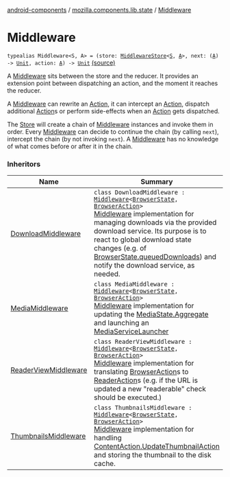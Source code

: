 [android-components](../index.md) / [mozilla.components.lib.state](index.md) / [Middleware](./-middleware.md)

# Middleware

`typealias Middleware<S, A> = (store: `[`MiddlewareStore`](-middleware-store/index.md)`<`[`S`](-middleware.md#S)`, `[`A`](-middleware.md#A)`>, next: (`[`A`](-middleware.md#A)`) -> `[`Unit`](https://kotlinlang.org/api/latest/jvm/stdlib/kotlin/-unit/index.html)`, action: `[`A`](-middleware.md#A)`) -> `[`Unit`](https://kotlinlang.org/api/latest/jvm/stdlib/kotlin/-unit/index.html) [(source)](https://github.com/mozilla-mobile/android-components/blob/master/components/lib/state/src/main/java/mozilla/components/lib/state/Middleware.kt#L18)

A [Middleware](./-middleware.md) sits between the store and the reducer. It provides an extension point between
dispatching an action, and the moment it reaches the reducer.

A [Middleware](./-middleware.md) can rewrite an [Action](-action.md), it can intercept an [Action](-action.md), dispatch additional
[Action](-action.md)s or perform side-effects when an [Action](-action.md) gets dispatched.

The [Store](-store/index.md) will create a chain of [Middleware](./-middleware.md) instances and invoke them in order. Every
[Middleware](./-middleware.md) can decide to continue the chain (by calling `next`), intercept the chain (by not
invoking `next`). A [Middleware](./-middleware.md) has no knowledge of what comes before or after it in the chain.

### Inheritors

| Name | Summary |
|---|---|
| [DownloadMiddleware](../mozilla.components.feature.downloads/-download-middleware/index.md) | `class DownloadMiddleware : `[`Middleware`](./-middleware.md)`<`[`BrowserState`](../mozilla.components.browser.state.state/-browser-state/index.md)`, `[`BrowserAction`](../mozilla.components.browser.state.action/-browser-action.md)`>`<br>[Middleware](./-middleware.md) implementation for managing downloads via the provided download service. Its purpose is to react to global download state changes (e.g. of [BrowserState.queuedDownloads](../mozilla.components.browser.state.state/-browser-state/queued-downloads.md)) and notify the download service, as needed. |
| [MediaMiddleware](../mozilla.components.feature.media.middleware/-media-middleware/index.md) | `class MediaMiddleware : `[`Middleware`](./-middleware.md)`<`[`BrowserState`](../mozilla.components.browser.state.state/-browser-state/index.md)`, `[`BrowserAction`](../mozilla.components.browser.state.action/-browser-action.md)`>`<br>[Middleware](./-middleware.md) implementation for updating the [MediaState.Aggregate](../mozilla.components.browser.state.state/-media-state/-aggregate/index.md) and launching an [MediaServiceLauncher](#) |
| [ReaderViewMiddleware](../mozilla.components.feature.readerview/-reader-view-middleware/index.md) | `class ReaderViewMiddleware : `[`Middleware`](./-middleware.md)`<`[`BrowserState`](../mozilla.components.browser.state.state/-browser-state/index.md)`, `[`BrowserAction`](../mozilla.components.browser.state.action/-browser-action.md)`>`<br>[Middleware](./-middleware.md) implementation for translating [BrowserAction](../mozilla.components.browser.state.action/-browser-action.md)s to [ReaderAction](../mozilla.components.browser.state.action/-reader-action/index.md)s (e.g. if the URL is updated a new "readerable" check should be executed.) |
| [ThumbnailsMiddleware](../mozilla.components.browser.thumbnails/-thumbnails-middleware/index.md) | `class ThumbnailsMiddleware : `[`Middleware`](./-middleware.md)`<`[`BrowserState`](../mozilla.components.browser.state.state/-browser-state/index.md)`, `[`BrowserAction`](../mozilla.components.browser.state.action/-browser-action.md)`>`<br>[Middleware](./-middleware.md) implementation for handling [ContentAction.UpdateThumbnailAction](../mozilla.components.browser.state.action/-content-action/-update-thumbnail-action/index.md) and storing the thumbnail to the disk cache. |
